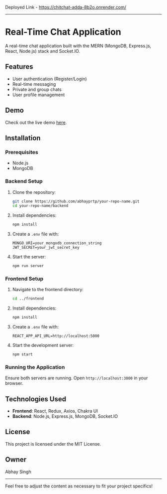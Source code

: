 Deployed Link - https://chitchat-adda-8b2o.onrender.com/

---

# Real-Time Chat Application

A real-time chat application built with the MERN (MongoDB, Express.js, React, Node.js) stack and Socket.IO.

## Features
- User authentication (Register/Login)
- Real-time messaging
- Private and group chats
- User profile management

## Demo
Check out the live demo [here](https://your-live-demo-url.com).

## Installation
### Prerequisites
- Node.js
- MongoDB

### Backend Setup
1. Clone the repository:
   ```bash
   git clone https://github.com/abhayprtp/your-repo-name.git
   cd your-repo-name/backend
   ```

2. Install dependencies:
   ```bash
   npm install
   ```

3. Create a `.env` file with:
   ```env
   MONGO_URI=your_mongodb_connection_string
   JWT_SECRET=your_jwt_secret_key
   ```

4. Start the server:
   ```bash
   npm run server
   ```

### Frontend Setup
1. Navigate to the frontend directory:
   ```bash
   cd ../frontend
   ```

2. Install dependencies:
   ```bash
   npm install
   ```

3. Create a `.env` file with:
   ```env
   REACT_APP_API_URL=http://localhost:5000
   ```

4. Start the development server:
   ```bash
   npm start
   ```

### Running the Application
Ensure both servers are running. Open `http://localhost:3000` in your browser.

## Technologies Used
- **Frontend**: React, Redux, Axios, Chakra UI
- **Backend**: Node.js, Express.js, MongoDB, Socket.IO

## License
This project is licensed under the MIT License.

## Owner
Abhay Singh

---

Feel free to adjust the content as necessary to fit your project specifics!
